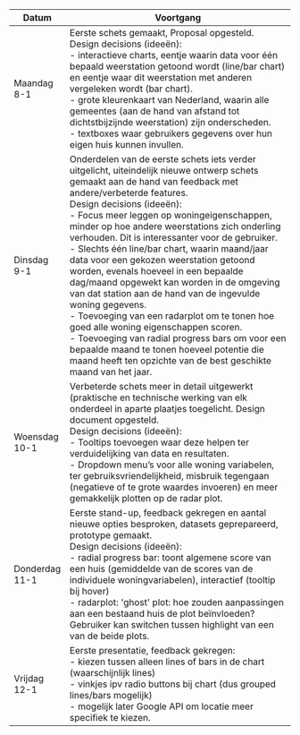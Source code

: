 Datum | Voortgang
--- | ---
Maandag <br> 8-1 | Eerste schets gemaakt, Proposal opgesteld. <br> Design decisions (ideeën): <br> - interactieve charts, eentje waarin data voor één bepaald weerstation getoond wordt (line/bar chart) en eentje waar dit weerstation met anderen vergeleken wordt (bar chart). <br> - grote kleurenkaart van Nederland, waarin alle gemeentes (aan de hand van afstand tot dichtstbijzijnde weerstation) zijn onderscheden. <br> - textboxes waar gebruikers gegevens over hun eigen huis kunnen invullen. 
Dinsdag <br> 9-1 | Onderdelen van de eerste schets iets verder uitgelicht, uiteindelijk nieuwe ontwerp schets gemaakt aan de hand van feedback met andere/verbeterde features. <br> Design decisions (ideeën): <br> - Focus meer leggen op woningeigenschappen, minder op hoe andere weerstations zich onderling verhouden. Dit is interessanter voor de gebruiker. <br> - Slechts één line/bar chart, waarin maand/jaar data voor een gekozen weerstation getoond worden, evenals hoeveel in een bepaalde dag/maand opgewekt kan worden in de omgeving van dat station aan de hand van de ingevulde woning gegevens. <br> - Toevoeging van een radarplot om te tonen hoe goed alle woning eigenschappen scoren. <br> - Toevoeging van radial progress bars om voor een bepaalde maand te tonen hoeveel potentie die maand heeft ten opzichte van de best geschikte maand van het jaar. 
Woensdag <br> 10-1 | Verbeterde schets meer in detail uitgewerkt (praktische en technische werking van elk onderdeel in aparte plaatjes toegelicht. Design document opgesteld. <br> Design decisions (ideeën): <br> - Tooltips toevoegen waar deze helpen ter verduidelijking van data en resultaten. <br> - Dropdown menu’s voor alle woning variabelen, ter gebruiksvriendelijkheid, misbruik tegengaan (negatieve of te grote waardes invoeren) en meer gemakkelijk plotten op de radar plot.
Donderdag <br> 11-1 | Eerste stand-up, feedback gekregen en aantal nieuwe opties besproken, datasets geprepareerd, prototype gemaakt. <br> Design decisions (ideeën): <br>- radial progress bar: toont algemene score van een huis (gemiddelde van de scores van de individuele woningvariabelen), interactief (tooltip bij hover) <br> - radarplot: &#39;ghost&#39; plot: hoe zouden aanpassingen aan een bestaand huis de plot beïnvloeden? Gebruiker kan switchen tussen highlight van een van de beide plots.
Vrijdag <br> 12-1 | Eerste presentatie, feedback gekregen: <br> - kiezen tussen alleen lines of bars in de chart (waarschijnlijk lines) <br> - vinkjes ipv radio buttons bij chart (dus grouped lines/bars mogelijk) <br> - mogelijk later Google API om locatie meer specifiek te kiezen.
